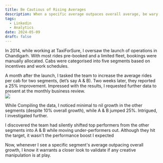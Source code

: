 ```yaml
---
title: Be Cautious of Rising Averages
description: When a specific average outpaces overall average, be wary of manipulation
tags:
  - Linkedin
  - Analytics
date: 2024-05-09
draft: false
---
```

In 2014, while working at TaxiForSure, I oversaw the launch of operations in Chandigarh. With most rides pre-booked and a limited fleet, bookings were manually allocated. Cabs were categorised into five segments based on incentives and work schedules.  
  
A month after the launch, I tasked the team to increase the average rides per cab for two segments, (let’s say A & B). Two weeks later, they reported a 25% improvement. Impressed with the results, I requested further data to present at the monthly business review.  
![](https://i.imgur.com/9uFmfGN.png)

  
While Compiling the data, I noticed minimal to nil growth in the other segments (despite 10% overall growth), while A & B jumped 25%. Intrigued, I investigated further.  
  
I discovered the team had silently shifted top performers from the other segments into A & B while moving under-performers out. Although they hit the target, it wasn't the performance boost I expected  
  
Now, whenever I see a specific segment's average outpacing overall growth, I know it warrants a closer look to validate if any creative manipulation is at play.
